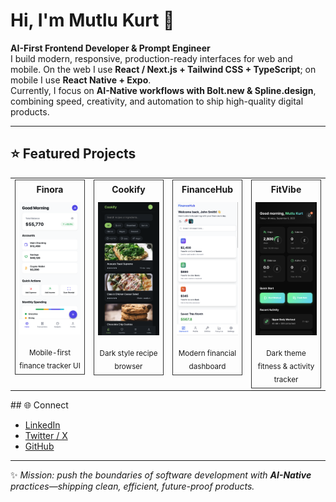 # Hi, I'm Mutlu Kurt 👋  

**AI-First Frontend Developer & Prompt Engineer**  
I build modern, responsive, production-ready interfaces for web and mobile. On the web I use **React / Next.js + Tailwind CSS + TypeScript**; on mobile I use **React Native + Expo**.  
Currently, I focus on **AI-Native workflows with Bolt.new & Spline.design**, combining speed, creativity, and automation to ship high-quality digital products.  

---
## ⭐ Featured Projects

<table>
  <tr>
    <td width="25%" align="center" valign="top">
      <div style="border:1px solid #333; border-bottom:none; padding:6px; font-weight:bold;">
        Finora
      </div>
      <div style="border:1px solid #333; border-top:none; border-bottom:none; padding:6px;">
        <a href="./docs/finora.png">
          <img src="./docs/finora.png" alt="Finora – finance tracker UI" width="220">
        </a>
      </div>
      <div style="border:1px solid #333; border-top:none; padding:6px;">
        <sub>Mobile-first finance tracker UI</sub>
      </div>
    </td>
    <td width="25%" align="center" valign="top">
      <div style="border:1px solid #333; border-bottom:none; padding:6px; font-weight:bold;">
        Cookify
      </div>
      <div style="border:1px solid #333; border-top:none; border-bottom:none; padding:6px;">
        <a href="./docs/cookify.png">
          <img src="./docs/cookify.png" alt="Cookify – recipe app UI" width="220">
        </a>
      </div>
      <div style="border:1px solid #333; border-top:none; padding:6px;">
        <sub>Dark style recipe browser</sub>
      </div>
    </td>
    <td width="25%" align="center" valign="top">
      <div style="border:1px solid #333; border-bottom:none; padding:6px; font-weight:bold;">
        FinanceHub
      </div>
      <div style="border:1px solid #333; border-top:none; border-bottom:none; padding:6px;">
        <a href="./docs/financehub.png">
          <img src="./docs/financehub.png" alt="FinanceHub – banking dashboard UI" width="220">
        </a>
      </div>
      <div style="border:1px solid #333; border-top:none; padding:6px;">
        <sub>Modern financial dashboard</sub>
      </div>
    </td>
    <td width="25%" align="center" valign="top">
      <div style="border:1px solid #333; border-bottom:none; padding:6px; font-weight:bold;">
        FitVibe
      </div>
      <div style="border:1px solid #333; border-top:none; border-bottom:none; padding:6px;">
        <a href="./docs/fitvibe.png">
          <img src="./docs/fitvibe.png" alt="FitVibe – fitness tracker UI" width="220">
        </a>
      </div>
      <div style="border:1px solid #333; border-top:none; padding:6px;">
        <sub>Dark theme fitness & activity tracker</sub>
      </div>
    </td>
  </tr>
</table>
## 🌐 Connect  

- [LinkedIn](https://www.linkedin.com/in/mutlukurt)  
- [Twitter / X](https://twitter.com/mutlukurtio)  
- [GitHub](https://github.com/mutlukurt)  

---

✨ *Mission: push the boundaries of software development with **AI-Native** practices—shipping clean, efficient, future-proof products.*
